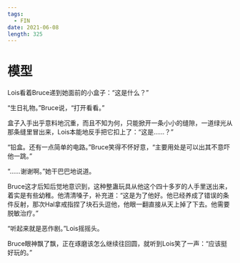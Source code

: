 ```yaml
---
tags:
  - FIN
date: 2021-06-08
length: 325
---
```


# 模型

Lois看着Bruce递到她面前的小盒子：“这是什么？”

“生日礼物。”Bruce说，“打开看看。”

盒子入手出乎意料地沉重，而且不知为何，只能掀开一条小小的缝隙，一道绿光从那条缝里冒出来，Lois本能地反手把它扣上了：“这是……？”

“铅盒。还有一点简单的电路。”Bruce笑得不怀好意，“主要用处是可以出其不意吓他一跳。”

“……谢谢啊。”她干巴巴地说道。

Bruce这才后知后觉地意识到，这种整蛊玩具从他这个四十多岁的人手里送出来，着实是有些幼稚。他清清嗓子，补充道：“这是为了他好。他已经养成了错误的条件反射，那次Hal拿戒指捏了块石头逗他，他眼一翻直接从天上掉了下去。他需要脱敏治疗。”

“听起来就是恶作剧。”Lois摇摇头。

Bruce眼神飘了飘，正在琢磨该怎么继续往回圆，就听到Lois笑了一声：“应该挺好玩的。”
